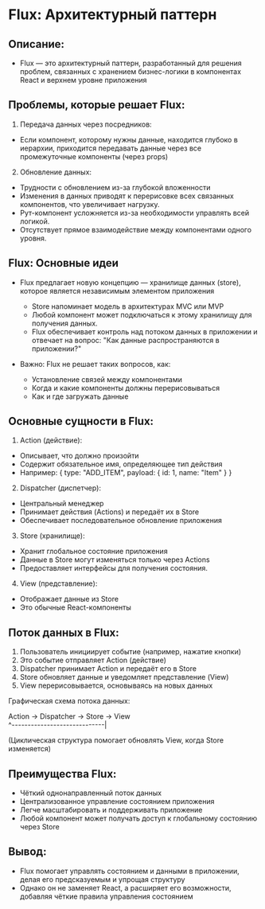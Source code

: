 # Flux: Архитектурный паттерн

## Описание:

- Flux — это архитектурный паттерн, разработанный для решения проблем, связанных с хранением бизнес-логики в компонентах React и верхнем уровне приложения

## Проблемы, которые решает Flux:

1. Передача данных через посредников:

- Если компонент, которому нужны данные, находится глубоко в иерархии, приходится передавать данные через все промежуточные компоненты (через props)

2. Обновление данных:

- Трудности с обновлением из-за глубокой вложенности
- Изменения в данных приводят к перерисовке всех связанных компонентов, что увеличивает нагрузку.
- Рут-компонент усложняется из-за необходимости управлять всей логикой.
- Отсутствует прямое взаимодействие между компонентами одного уровня.

## Flux: Основные идеи

- Flux предлагает новую концепцию — хранилище данных (store), которое является независимым элементом приложения

  - Store напоминает модель в архитектурах MVC или MVP
  - Любой компонент может подключаться к этому хранилищу для получения данных.
  - Flux обеспечивает контроль над потоком данных в приложении и отвечает на вопрос: "Как данные распространяются в приложении?"

- Важно: Flux не решает таких вопросов, как:

  - Установление связей между компонентами
  - Когда и какие компоненты должны перерисовываться
  - Как и где загружать данные

## Основные сущности в Flux:

1. Action (действие):

- Описывает, что должно произойти
- Содержит обязательное имя, определяющее тип действия
- Например: { type: "ADD_ITEM", payload: { id: 1, name: "Item" } }

2. Dispatcher (диспетчер):

- Центральный менеджер
- Принимает действия (Actions) и передаёт их в Store
- Обеспечивает последовательное обновление приложения

3. Store (хранилище):

- Хранит глобальное состояние приложения
- Данные в Store могут изменяться только через Actions
- Предоставляет интерфейсы для получения состояния.

4. View (представление):

- Отображает данные из Store
- Это обычные React-компоненты

## Поток данных в Flux:

1. Пользователь инициирует событие (например, нажатие кнопки)
2. Это событие отправляет Action (действие)
3. Dispatcher принимает Action и передаёт его в Store
4. Store обновляет данные и уведомляет представление (View)
5. View перерисовывается, основываясь на новых данных

Графическая схема потока данных:

Action → Dispatcher → Store → View  
 ^-----------------------------|

(Циклическая структура помогает обновлять View, когда Store изменяется)

## Преимущества Flux:

- Чёткий однонаправленный поток данных
- Централизованное управление состоянием приложения
- Легче масштабировать и поддерживать приложение
- Любой компонент может получать доступ к глобальному состоянию через Store

## Вывод:

- Flux помогает управлять состоянием и данными в приложении, делая его предсказуемым и упрощая структуру
- Однако он не заменяет React, а расширяет его возможности, добавляя чёткие правила управления состоянием
